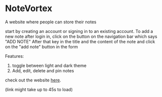# NoteVortex

A website where people can store their notes

start by creating an account or signing in to an existing account.
To add a new note after login in, click on the button on the navigation bar which says "ADD NOTE"
After that key in the title and the content of the note and click on the "add note" button in the form

Features:
1) toggle between light and dark theme
2) Add, edit, delete and pin notes


check out the website [here](https://notevortex.onrender.com).

(link might take up to 45s to load)
